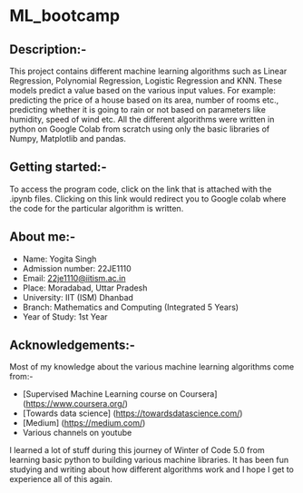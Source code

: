 # ML_bootcamp
## Description:- 
This project contains different machine learning algorithms such as Linear Regression, Polynomial Regression, Logistic Regression and KNN.
These models predict a value based on the various input values. For example: predicting the price of a house based on its area, number of rooms etc., predicting whether it is going to rain or not based on parameters like humidity, speed of wind etc.
All the different algorithms were written in python on Google Colab from scratch using only the basic libraries of Numpy, Matplotlib and pandas.
## Getting started:-
To access the program code, click on the link that is attached with the .ipynb files. Clicking on this link would redirect you to Google colab where the code for the particular algorithm is written.
## About me:-
* Name: Yogita Singh
* Admission number: 22JE1110
* Email: 22je1110@iitism.ac.in
* Place: Moradabad, Uttar Pradesh
* University: IIT (ISM) Dhanbad
* Branch: Mathematics and Computing (Integrated 5 Years)
* Year of Study: 1st Year
## Acknowledgements:-
Most of my knowledge about the various machine learning algorithms come from:-
* [Supervised Machine Learning course on Coursera] (https://www.coursera.org/)
* [Towards data science] (https://towardsdatascience.com/)
* [Medium] (https://medium.com/)
* Various channels on youtube

I learned a lot of stuff during this journey of Winter of Code 5.0 from learning basic python to building various machine libraries. It has been fun studying and writing about how different algorithms work and I hope I get to experience all of this again.
